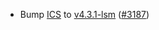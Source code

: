 - Bump [ICS](https://github.com/cosmos/interchain-security) to
  [v4.3.1-lsm](https://github.com/cosmos/interchain-security/releases/tag/v4.3.1-lsm)
  ([\#3187](https://github.com/cosmos/gaia/pull/3187))